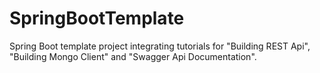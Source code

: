 # SpringBootTemplate
Spring Boot template project integrating tutorials for "Building REST Api", "Building Mongo Client" and "Swagger Api Documentation".
